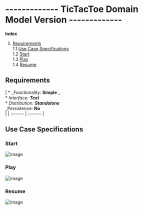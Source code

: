 # ------------- TicTacToe Domain Model Version -------------

**Index**
1. [Requirements](#Requirements)  
    1.1 [Use Case Specifications](#Use-Case-Specifications)   
    1.2 [Start](#Start)  
    1.3 [Play](#Play)  
    1.4 [Resume](#Resume)  

## Requirements

| * _Functionality: **Simple** _<br/> * _Interface: **Text**_<br/> * _Distribution: **Standalone**_<br/> _Persistence: **No**<br/> |
| :------ | :------ |

## Use Case Specifications

### Start

![image](https://user-images.githubusercontent.com/46433173/231312799-5dee3926-7612-4f61-b957-57a019e9585f.png)

### Play

![image](https://user-images.githubusercontent.com/46433173/231312673-13c4b232-8897-4ef4-8006-8d63e18dafce.png)

### Resume

![image](https://user-images.githubusercontent.com/46433173/231312639-f6e3b045-4a4c-47d9-a74a-bb8b0945c294.png)
